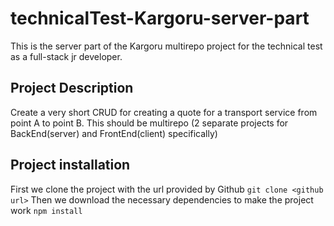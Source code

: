 # technicalTest-Kargoru-server-part
This is the server part of the Kargoru multirepo project for the technical test as a full-stack jr developer.

## Project Description
Create a very short CRUD for creating a quote for a transport service from point A to point B. This should be multirepo (2 separate projects for BackEnd(server) and FrontEnd(client) specifically)

## Project installation
First we clone the project with the url provided by Github ``` git clone <github url> ```
Then we download the necessary dependencies to make the project work ``` npm install ```

